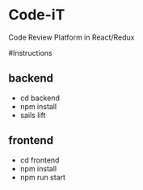 # Code-iT
Code Review Platform in React/Redux

#Instructions
## backend
* cd backend
* npm install 
* sails lift

## frontend
* cd frontend
* npm install
* npm run start
